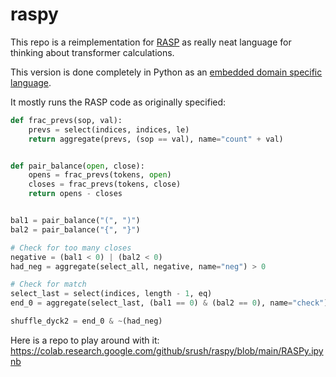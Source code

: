 # raspy

This repo is a reimplementation for [RASP](https://github.com/tech-srl/RASP) as really neat language for thinking about transformer calculations. 

This version is done completely in Python as an [embedded domain specific language](http://wiki.c2.com/?EmbeddedDomainSpecificLanguage).

It mostly runs the RASP code as originally specified: 

```python
def frac_prevs(sop, val):
    prevs = select(indices, indices, le)
    return aggregate(prevs, (sop == val), name="count" + val)


def pair_balance(open, close):
    opens = frac_prevs(tokens, open)
    closes = frac_prevs(tokens, close)
    return opens - closes


bal1 = pair_balance("(", ")")
bal2 = pair_balance("{", "}")

# Check for too many closes
negative = (bal1 < 0) | (bal2 < 0)
had_neg = aggregate(select_all, negative, name="neg") > 0

# Check for match
select_last = select(indices, length - 1, eq)
end_0 = aggregate(select_last, (bal1 == 0) & (bal2 == 0), name="check")

shuffle_dyck2 = end_0 & ~(had_neg)
```

Here is a repo to play around with it:
https://colab.research.google.com/github/srush/raspy/blob/main/RASPy.ipynb
